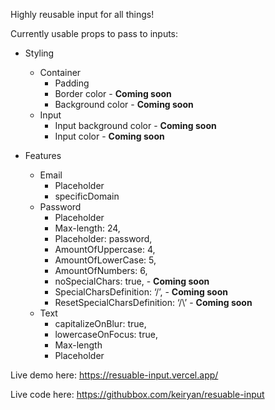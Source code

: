 Highly reusable input for all things!

Currently usable props to pass to inputs:

* Styling
    * Container
        * Padding
        * Border color - **Coming soon**
        * Background color - **Coming soon**
    * Input
        * Input background color  - **Coming soon**
        * Input color - **Coming soon**

* Features
    * Email
        * Placeholder
        * specificDomain
    * Password
        * Placeholder
        * Max-length: 24,
        * Placeholder: password,
        * AmountOfUppercase: 4,
        * AmountOfLowerCase: 5,
        * AmountOfNumbers: 6,
        * noSpecialChars: true, - **Coming soon**
        * SpecialCharsDefinition: ‘/’, - **Coming soon**
        * ResetSpecialCharsDefinition: ‘/\’ - **Coming soon**
    * Text
        * capitalizeOnBlur: true,
        * lowercaseOnFocus: true,
        * Max-length
        * Placeholder


Live demo here: https://resuable-input.vercel.app/

Live code here: https://githubbox.com/keiryan/resuable-input
